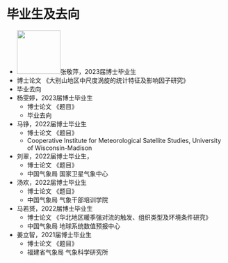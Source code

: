 # 毕业生及去向

-  <img src="/images/" style="width: 100px">张敬萍，2023届博士毕业生
  - 博士论文 《大别山地区中尺度涡旋的统计特征及影响因子研究》
  - 毕业去向 
- 杨雯婷，2023届博士毕业生
  - 博士论文 《题目》
  - 毕业去向 
- 马铮，2022届博士毕业生
  - 博士论文 《题目》
  - Cooperative Institute for Meteorological Satellite Studies, University of Wisconsin-Madison
- 刘翠，2022届博士毕业生，
  - 博士论文 《题目》
  - 中国气象局 国家卫星气象中心
- 汤欢，2022届博士毕业生
  - 博士论文 《题目》
  - 中国气象局 气象干部培训学院
- 马若赟，2022届博士毕业生
  - 博士论文 《华北地区暖季强对流的触发、组织类型及环境条件研究》
  - 中国气象局 地球系统数值预报中心
- 姜立智，2021届博士毕业生
  - 博士论文 《题目》
  - 福建省气象局 气象科学研究所

<br><br><br>
